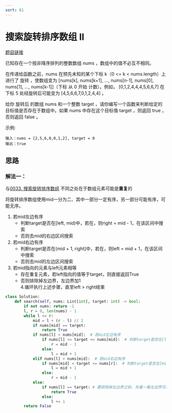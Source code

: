 ```yaml
---
sort: 81
---
```

# 搜索旋转排序数组 II

[题目链接](https://leetcode-cn.com/problems/search-in-rotated-sorted-array-ii/)


已知存在一个按非降序排列的整数数组 nums ，数组中的值不必互不相同。

在传递给函数之前，nums 在预先未知的某个下标 k（0 <= k < nums.length）上进行了 旋转 ，使数组变为 [nums[k], nums[k+1], ..., nums[n-1], nums[0], nums[1], ..., nums[k-1]]（下标 从 0 开始 计数）。例如， [0,1,2,4,4,4,5,6,6,7] 在下标 5 处经旋转后可能变为 [4,5,6,6,7,0,1,2,4,4] 。

给你 旋转后 的数组 nums 和一个整数 target ，请你编写一个函数来判断给定的目标值是否存在于数组中。如果 nums 中存在这个目标值 target ，则返回 true ，否则返回 false 。




示例:
```
输入：nums = [2,5,6,0,0,1,2], target = 0
输出：true
```

## 思路

### 解法一：
与[0033. 搜索旋转排序数组](https://leetcode-cn.com/problems/search-in-rotated-sorted-array/)  不同之处在于数组元素可能是**重复**的

将旋转排序数组使用mid一分为二、其中一部分一定有序，另一部分可能有序，可能无序。
1. 若mid左边有序
    * 判断target是否在[left, mid)中，若在，则right = mid - 1，在该区间中搜索
    * 否则去mid的右边区间搜索
2. 若mid右边有序
    * 判断target是否在(mid + 1, right]中，若在，则left = mid + 1，在该区间中搜索
    * 否则去mid的左边区间搜索
3. 若mid指向的元素与left元素相等
    * 存在重复元素，若left指向的值等于target，则直接返回True
    * 否则排除掉左边界，左边界加1  
4.循环执行上述步骤，直至left > right结束
```python
class Solution:
    def search(self, nums: List[int], target: int) -> bool:
        if not nums: return -1
        l, r = 0, len(nums) - 1
        while l <= r:
            mid = l + (r - l) // 2
            if nums[mid] == target:
                return True
            if nums[l] < nums[mid]:  # 若mid左边有序
                if nums[l] <= target <= nums[mid]:  # 判断target是否在[left, mid]中
                    r = mid - 1
                else:
                    l = mid + 1
            elif nums[l] > nums[mid]:  # 若mid右边有序
                if nums[mid] < target <= nums[r]:  # 判断target是否在[mid + 1, right]中
                    l = mid + 1
                else:
                    r = mid - 1
            else:
                if nums[l] == target: # 要排除掉左边界之前，先看一看左边界可以不可以排除
                    return True
                else:
                    l += 1
        return False
```

